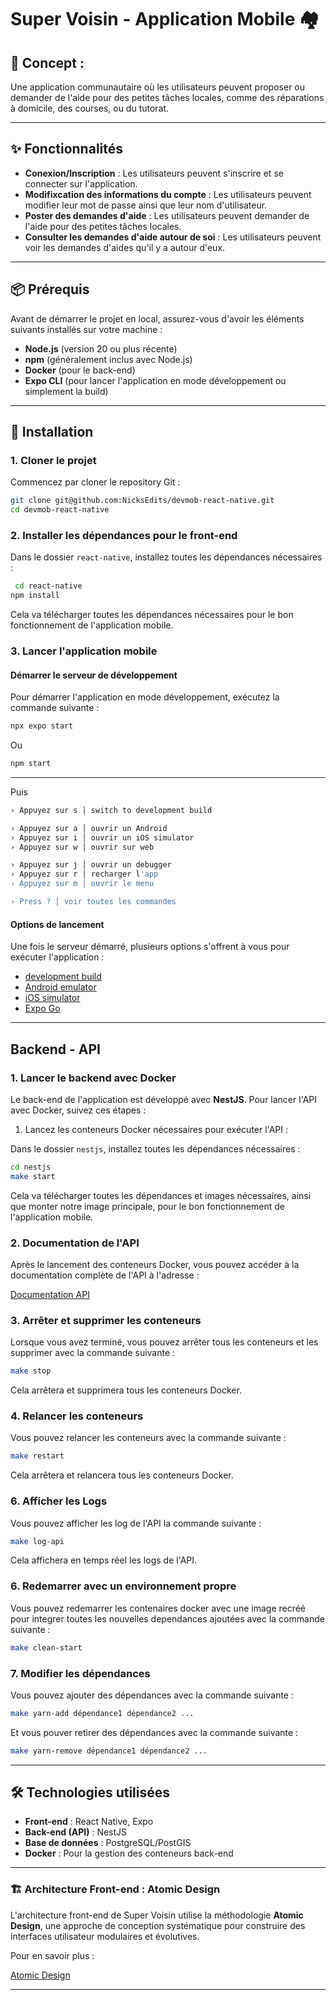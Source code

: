 # Super Voisin - Application Mobile 🏘️

## 📝 **Concept :**

Une application communautaire où les utilisateurs peuvent proposer ou demander de l'aide pour des petites tâches locales, comme des réparations à domicile, des courses, ou du tutorat.

---

## ✨ Fonctionnalités

- **Conexion/Inscription** : Les utilisateurs peuvent s'inscrire et se connecter sur l'application.
- **Modifixcation des informations du compte** : Les utilisateurs peuvent modifier leur mot de passe ainsi que leur nom d'utilisateur.
- **Poster des demandes d'aide** : Les utilisateurs peuvent demander de l'aide pour des petites tâches locales.
- **Consulter les demandes d'aide autour de soi** : Les utilisateurs peuvent voir les demandes d'aides qu'il y a autour d'eux.

---

## 📦 Prérequis

Avant de démarrer le projet en local, assurez-vous d'avoir les éléments suivants installés sur votre machine :

- **Node.js** (version 20 ou plus récente)
- **npm** (généralement inclus avec Node.js)
- **Docker** (pour le back-end)
- **Expo CLI** (pour lancer l'application en mode développement ou simplement la build)

---

## 🚀 Installation

### 1. Cloner le projet

Commencez par cloner le repository Git :

```bash
git clone git@github.com:NicksEdits/devmob-react-native.git
cd devmob-react-native
```

### 2. Installer les dépendances pour le front-end

Dans le dossier `react-native`, installez toutes les dépendances nécessaires :

```bash
 cd react-native
npm install
```

Cela va télécharger toutes les dépendances nécessaires pour le bon fonctionnement de l'application mobile.

### 3. Lancer l'application mobile

#### Démarrer le serveur de développement

Pour démarrer l'application en mode développement, exécutez la commande suivante :

```bash
npx expo start
```

Ou

```bash
npm start
```

---

Puis

```bash
› Appuyez sur s │ switch to development build

› Appuyez sur a │ ouvrir un Android
› Appuyez sur i │ ouvrir un iOS simulator
› Appuyez sur w │ ouvrir sur web

› Appuyez sur j │ ouvrir un debugger
› Appuyez sur r │ recharger l'app
› Appuyez sur m │ ouvrir le menu

› Press ? │ voir toutes les commandes
```

#### Options de lancement

Une fois le serveur démarré, plusieurs options s'offrent à vous pour exécuter l'application :

- [development build](https://docs.expo.dev/develop/development-builds/introduction/)
- [Android emulator](https://docs.expo.dev/workflow/android-studio-emulator/)
- [iOS simulator](https://docs.expo.dev/workflow/ios-simulator/)
- [Expo Go](https://expo.dev/go)

---

## Backend - API

### 1. Lancer le backend avec Docker

Le back-end de l'application est développé avec **NestJS**. Pour lancer l'API avec Docker, suivez ces étapes :

1. Lancez les conteneurs Docker nécessaires pour exécuter l'API :

Dans le dossier `nestjs`, installez toutes les dépendances nécessaires :

```bash
cd nestjs
make start
```

Cela va télécharger toutes les dépendances et images nécessaires, ainsi que monter notre image principale, pour le bon fonctionnement de l'application mobile.

### 2. Documentation de l'API

Après le lancement des conteneurs Docker, vous pouvez accéder à la documentation complète de l'API à l'adresse :

[Documentation API](http:localhost:3000/api)

### 3. Arrêter et supprimer les conteneurs

Lorsque vous avez terminé, vous pouvez arrêter tous les conteneurs et les supprimer avec la commande suivante :

```bash
make stop
```

Cela arrêtera et supprimera tous les conteneurs Docker.

### 4. Relancer les conteneurs

Vous pouvez relancer les conteneurs avec la commande suivante :

```bash
make restart
```

Cela arrêtera et relancera tous les conteneurs Docker.

### 6. Afficher les Logs

Vous pouvez afficher les log de l'API la commande suivante :

```bash
make log-api
```

Cela affichera en temps réel les logs de l'API.

### 6. Redemarrer avec un environnement propre

Vous pouvez redemarrer les contenaires docker avec une image recréé pour integrer toutes les nouvelles dependances ajoutées avec la commande suivante :

```bash
make clean-start
```

### 7. Modifier les dépendances

Vous pouvez ajouter des dépendances avec la commande suivante :

```bash
make yarn-add dépendance1 dépendance2 ...
```

Et vous pouver retirer des dépendances avec la commande suivante :

```bash
make yarn-remove dépendance1 dépendance2 ...
```

---

## 🛠 Technologies utilisées

- **Front-end** : React Native, Expo
- **Back-end (API)** : NestJS
- **Base de données** : PostgreSQL/PostGIS
- **Docker** : Pour la gestion des conteneurs back-end

---

### 🏗️ Architecture Front-end : Atomic Design

L'architecture front-end de Super Voisin utilise la méthodologie **Atomic Design**, une approche de conception systématique pour construire des interfaces utilisateur modulaires et évolutives.

Pour en savoir plus :

[Atomic Design](https://rjroopal.medium.com/atomic-design-pattern-structuring-your-react-application-970dd57520f8)

---
